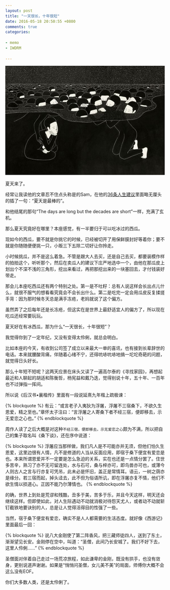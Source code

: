 ```yaml
---
layout: post
title: "一天很长，十年很短"
date: 2016-05-18 20:50:55 +0800
comments: true
categories: 

- memo
- IWDRM

---
```



![Vhost threshold](/downloads/images/2016_05/ppl_5.jpg "Don't touch me...")

夏天来了。

经常让我读他的文章忍不住点头称是的Sam，在他的[36条人生建议](http://36kr.com/p/532396.html)里面略无厘头的插了一句：“夏天是最棒的”。

和他结尾的那句“The days are long but the decades are short”一样，充满了玄机。

那么夏天究竟好在哪里？本座感觉，有一半要归于可以吃冰过的西瓜。

现如今的西瓜，要不就是你挑它的时候，已经被切开了用保鲜膜封好等着你；要不就是你随随便便挑一只，小贩三下五除二切好让你拎走。

小时候挑瓜，并不是这么着急。不管是跟大人去买，还是自己去买，都要装模作样的拍拍这个，听听那个，然后在卖瓜人的建议下庄严地选中一个，由他在那瓜皮上划出个不深不浅的三角形，挖出来看过，再把那挖出来的一块塞回去，才付钱装好带走。

那会儿本座吃西瓜还有两个特别之处。第一是不吐籽：总有人说这样会长出点儿什么，就很不服气的想看看究竟会不会长出什么。第二是吃完一定会用瓜皮反复揉搓手背：因为那时候冬天总是满手冻疮，老妈就说了这个偏方。

虽然弄了之后每年还是长冻疮，但这实在是世界上最舒适宜人的偏方了，所以现在吃瓜还经常要玩玩。

夏天好在有冰西瓜，那为什么“一天很长，十年很短”？

我觉得你到了一定年纪，又没有变得太伶俐，就总会明白。

比如本座的今天，有收到公司签了成立以来最大一单的喜讯，也有接到长辈辞世的电话。本来就腰酸背痛，伴随着心绪不宁，还得吭哧吭哧地搞一坨坨奇葩的问题，就觉得日头好长。

那么十年短不短呢？这两天应景在床头又读了一遍高尔泰的《寻找家园》，再想起最近和人聊起的胡适和陈衡哲，杨宪益和戴乃迭，觉得别说十年，五十年、一百年也不过弹指一挥间。

所以说《后汉书•襄楷传》里面有一段说延熹九年楷上疏极谏：

{% blockquote %}
有云：“或言老子入夷狄为浮屠，浮屠不三宿桑下，不欲久生恩爱，精之至也。”章怀太子注曰：“言浮屠之人寄桑下者不经三宿，便即移去，示无爱恋之心也。”
{% endblockquote %} 

周作人读了之后大概是对这种`不经三宿，便即移去，示无爱恋之心`颇为不满，所以把自己的集子取名叫《桑下谈》，还在序中说道：

{% blockquote %}
浮屠应当那样做，我们凡人是不可能亦并无须，但他们怕久生恩爱，这里边很有人情，凡不是修道的人当从反面应用，即宿于桑下便宜有爱恋是也。本来所谓恩爱并不一定要是怎么急迫的关系，实在也还是一点情分罢了。住世多苦辛，熟习了亦不无可留连处，水与石可，桑与梓亦可，即鸟兽亦可也，或薄今人则古人之言与行亦复可凭吊，此未必是怀旧，盖正是常情耳。语云，一树之荫亦是缘分。若三宿而起，掉头迳去，此不但为俗语所讥，即在浮屠亦复不情，他们不欲生情以损道心。正因不能乃尔薄情也。
{% endblockquote %} 

的确，世界上到处是荒谬和残酷，丑多于美，苦多于乐，并且今天这样，明天还会继续这样。但即使如此，对人生际遇动不动就消极对待怨天尤人，或者动不动就斩钉截铁地要诀别的人，总是让人觉得活得目的性强了一些。

当然，宿于桑下便宜有爱恋，确实不是人人都需要的生活态度。就好像《西游记》里面最后一回：

{% blockquote %}
说八大金刚使了第二阵香风，把三藏师徒四人，送到了东土，渐渐望见长安。金刚停在空中，叫道：“圣僧，此间乃长安城了。我们不好下去，这里人伶俐……”
{% endblockquote %} 
  
圣僧面对伴着自己走过一场荒凉旅程，如此谦卑的金刚，既没有拱手，也没有敛身，更别说道声谢谢。如果是“悄悄问圣僧，女儿美不美”的局面，师傅你大概不会这么没有EOF。
  
你们大多数人类，还是太伶俐了。


